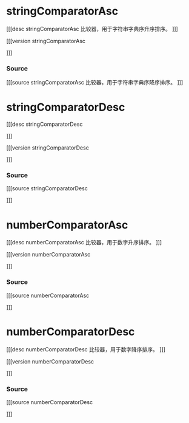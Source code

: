 # stringComparatorAsc
[[[desc stringComparatorAsc
比较器，用于字符串字典序升序排序。
]]]

[[[version stringComparatorAsc
  
]]]

### Source
[[[source stringComparatorAsc
  比较器，用于字符串字典序降序排序。
]]]
# stringComparatorDesc
[[[desc stringComparatorDesc

]]]

[[[version stringComparatorDesc
  
]]]
### Source
[[[source stringComparatorDesc
  
]]]
# numberComparatorAsc
[[[desc numberComparatorAsc
比较器，用于数字升序排序。
]]]

[[[version numberComparatorAsc
  
]]]
### Source
[[[source numberComparatorAsc
  
]]]
# numberComparatorDesc
[[[desc numberComparatorDesc
比较器，用于数字降序排序。
]]]

[[[version numberComparatorDesc
  
]]]
### Source
[[[source numberComparatorDesc
  
]]]